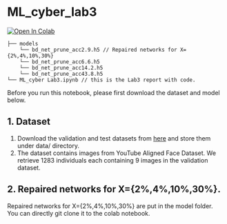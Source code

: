 # ML_cyber_lab3
[![Open In Colab](https://colab.research.google.com/assets/colab-badge.svg)](https://colab.research.google.com/drive/1VZ0L-s29ENbmdZBOeN9zOZkrYbqa-JFy?usp=sharing)

```
├── models
    └── bd_net_prune_acc2.9.h5 // Repaired networks for X={2%,4%,10%,30%}
    └── bd_net_prune_acc6.6.h5
    └── bd_net_prune_acc14.2.h5
    └── bd_net_prune_acc43.8.h5
└── ML_cyber Lab3.ipynb // this is the Lab3 report with code.
```
Before you run this notebook, please first download the dataset and model below.
## 1. Dataset
1. Download the validation and test datasets from [here](https://drive.google.com/drive/folders/13o2ybRJ1BkGUvfmQEeZqDo1kskyFywab?usp=sharing) and store them under data/ directory.
2. The dataset contains images from YouTube Aligned Face Dataset. We retrieve 1283 individuals each containing 9 images in the validation dataset.
## 2. Repaired networks for X={2%,4%,10%,30%}. 
Repaired networks for X={2%,4%,10%,30%} are put in the model folder. You can directly git clone it to the colab notebook.
